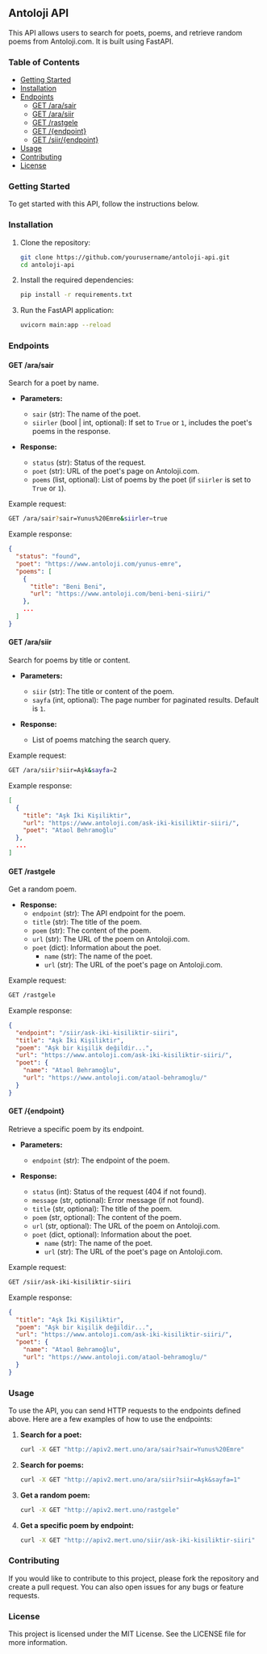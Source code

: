 ## Antoloji API

This API allows users to search for poets, poems, and retrieve random poems from Antoloji.com. It is built using FastAPI.

### Table of Contents
- [Getting Started](#getting-started)
- [Installation](#installation)
- [Endpoints](#endpoints)
  - [GET /ara/sair](#get-arasair)
  - [GET /ara/siir](#get-arasiir)
  - [GET /rastgele](#get-rastgele)
  - [GET /{endpoint}](#get-endpoint)
  - [GET /siir/{endpoint}](#get-siirendpoint)
- [Usage](#usage)
- [Contributing](#contributing)
- [License](#license)

### Getting Started

To get started with this API, follow the instructions below.

### Installation

1. Clone the repository:
    ```bash
    git clone https://github.com/yourusername/antoloji-api.git
    cd antoloji-api
    ```

2. Install the required dependencies:
    ```bash
    pip install -r requirements.txt
    ```

3. Run the FastAPI application:
    ```bash
    uvicorn main:app --reload
    ```

### Endpoints

#### GET /ara/sair

Search for a poet by name.

- **Parameters:**
  - `sair` (str): The name of the poet.
  - `siirler` (bool | int, optional): If set to `True` or `1`, includes the poet's poems in the response.

- **Response:**
  - `status` (str): Status of the request.
  - `poet` (str): URL of the poet's page on Antoloji.com.
  - `poems` (list, optional): List of poems by the poet (if `siirler` is set to `True` or `1`).

Example request:
```bash
GET /ara/sair?sair=Yunus%20Emre&siirler=true
```

Example response:
```json
{
  "status": "found",
  "poet": "https://www.antoloji.com/yunus-emre",
  "poems": [
    {
      "title": "Beni Beni",
      "url": "https://www.antoloji.com/beni-beni-siiri/"
    },
    ...
  ]
}
```

#### GET /ara/siir

Search for poems by title or content.

- **Parameters:**
  - `siir` (str): The title or content of the poem.
  - `sayfa` (int, optional): The page number for paginated results. Default is `1`.

- **Response:**
  - List of poems matching the search query.

Example request:
```bash
GET /ara/siir?siir=Aşk&sayfa=2
```

Example response:
```json
[
  {
    "title": "Aşk İki Kişiliktir",
    "url": "https://www.antoloji.com/ask-iki-kisiliktir-siiri/",
    "poet": "Ataol Behramoğlu"
  },
  ...
]
```

#### GET /rastgele

Get a random poem.

- **Response:**
  - `endpoint` (str): The API endpoint for the poem.
  - `title` (str): The title of the poem.
  - `poem` (str): The content of the poem.
  - `url` (str): The URL of the poem on Antoloji.com.
  - `poet` (dict): Information about the poet.
    - `name` (str): The name of the poet.
    - `url` (str): The URL of the poet's page on Antoloji.com.

Example request:
```bash
GET /rastgele
```

Example response:
```json
{
  "endpoint": "/siir/ask-iki-kisiliktir-siiri",
  "title": "Aşk İki Kişiliktir",
  "poem": "Aşk bir kişilik değildir...",
  "url": "https://www.antoloji.com/ask-iki-kisiliktir-siiri/",
  "poet": {
    "name": "Ataol Behramoğlu",
    "url": "https://www.antoloji.com/ataol-behramoglu/"
  }
}
```

#### GET /{endpoint}

Retrieve a specific poem by its endpoint.

- **Parameters:**
  - `endpoint` (str): The endpoint of the poem.

- **Response:**
  - `status` (int): Status of the request (404 if not found).
  - `message` (str, optional): Error message (if not found).
  - `title` (str, optional): The title of the poem.
  - `poem` (str, optional): The content of the poem.
  - `url` (str, optional): The URL of the poem on Antoloji.com.
  - `poet` (dict, optional): Information about the poet.
    - `name` (str): The name of the poet.
    - `url` (str): The URL of the poet's page on Antoloji.com.

Example request:
```bash
GET /siir/ask-iki-kisiliktir-siiri
```

Example response:
```json
{
  "title": "Aşk İki Kişiliktir",
  "poem": "Aşk bir kişilik değildir...",
  "url": "https://www.antoloji.com/ask-iki-kisiliktir-siiri/",
  "poet": {
    "name": "Ataol Behramoğlu",
    "url": "https://www.antoloji.com/ataol-behramoglu/"
  }
}
```

### Usage

To use the API, you can send HTTP requests to the endpoints defined above. Here are a few examples of how to use the endpoints:

1. **Search for a poet:**
   ```bash
   curl -X GET "http://apiv2.mert.uno/ara/sair?sair=Yunus%20Emre"
   ```

2. **Search for poems:**
   ```bash
   curl -X GET "http://apiv2.mert.uno/ara/siir?siir=Aşk&sayfa=1"
   ```

3. **Get a random poem:**
   ```bash
   curl -X GET "http://apiv2.mert.uno/rastgele"
   ```

4. **Get a specific poem by endpoint:**
   ```bash
   curl -X GET "http://apiv2.mert.uno/siir/ask-iki-kisiliktir-siiri"
   ```

### Contributing

If you would like to contribute to this project, please fork the repository and create a pull request. You can also open issues for any bugs or feature requests.

### License

This project is licensed under the MIT License. See the LICENSE file for more information.
